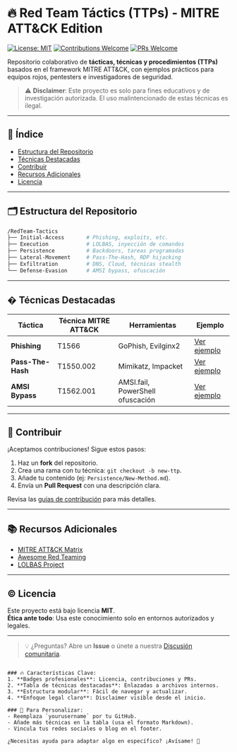 # 🔥 Red Team Táctics (TTPs) - MITRE ATT&CK Edition

[![License: MIT](https://img.shields.io/badge/License-MIT-red.svg)](https://opensource.org/licenses/MIT)
[![Contributions Welcome](https://img.shields.io/badge/Contributions-Welcome-brightgreen.svg)](CONTRIBUTING.md)
[![PRs Welcome](https://img.shields.io/badge/PRs-Welcome-blue.svg)](https://github.com/yourusername/RedTeam-Tactics/pulls)

Repositorio colaborativo de **tácticas, técnicas y procedimientos (TTPs)** basados en el framework MITRE ATT&CK, con ejemplos prácticos para equipos rojos, pentesters e investigadores de seguridad.

> ⚠️ **Disclaimer**: Este proyecto es solo para fines educativos y de investigación autorizada. El uso malintencionado de estas técnicas es ilegal.

---

## 📌 Índice
- [Estructura del Repositorio](#-estructura-del-repositorio)
- [Técnicas Destacadas](#-técnicas-destacadas)
- [Contribuir](#-contribuir)
- [Recursos Adicionales](#-recursos-adicionales)
- [Licencia](#-licencia)

---

## 🗂 Estructura del Repositorio
```bash
/RedTeam-Tactics
├── Initial-Access       # Phishing, exploits, etc.
├── Execution            # LOLBAS, inyección de comandos
├── Persistence          # Backdoors, tareas programadas
├── Lateral-Movement     # Pass-The-Hash, RDP hijacking
├── Exfiltration         # DNS, Cloud, técnicas stealth
└── Defense-Evasion      # AMSI bypass, ofuscación
```

---

## � Técnicas Destacadas
| Táctica               | Técnica MITRE ATT&CK | Herramientas                          | Ejemplo                          |
|-----------------------|----------------------|---------------------------------------|----------------------------------|
| **Phishing**          | T1566                | GoPhish, Evilginx2                    | [Ver ejemplo](Initial-Access/Phishing.md) |
| **Pass-The-Hash**     | T1550.002            | Mimikatz, Impacket                    | [Ver ejemplo](Lateral-Movement/Pass-The-Hash.md) |
| **AMSI Bypass**       | T1562.001            | AMSI.fail, PowerShell ofuscación      | [Ver ejemplo](Defense-Evasion/AMSI-Bypass.md) |

---

## 🤝 Contribuir
¡Aceptamos contribuciones! Sigue estos pasos:
1. Haz un **fork** del repositorio.
2. Crea una rama con tu técnica: `git checkout -b new-ttp`.
3. Añade tu contenido (ej: `Persistence/New-Method.md`).
4. Envía un **Pull Request** con una descripción clara.

Revisa las [guías de contribución](CONTRIBUTING.md) para más detalles.

---

## 📚 Recursos Adicionales
- [MITRE ATT&CK Matrix](https://attack.mitre.org/)
- [Awesome Red Teaming](https://github.com/yeyintminthuhtut/Awesome-Red-Teaming)
- [LOLBAS Project](https://lolbas-project.github.io/)

---

## © Licencia
Este proyecto está bajo licencia **MIT**.  
**Ética ante todo**: Usa este conocimiento solo en entornos autorizados y legales.

---

> 💡 ¿Preguntas? Abre un **Issue** o únete a nuestra [Discusión comunitaria](https://github.com/yourusername/RedTeam-Tactics/discussions).
```

### 🔥 Características Clave:
1. **Badges profesionales**: Licencia, contribuciones y PRs.
2. **Tabla de técnicas destacadas**: Enlazadas a archivos internos.
3. **Estructura modular**: Fácil de navegar y actualizar.
4. **Enfoque legal claro**: Disclaimer visible desde el inicio.

### 📌 Para Personalizar:
- Reemplaza `yourusername` por tu GitHub.
- Añade más técnicas en la tabla (usa el formato Markdown).
- Vincula tus redes sociales o blog en el footer.

¿Necesitas ayuda para adaptar algo en específico? ¡Avísame! 🚀
